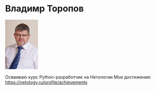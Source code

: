 # Владимр Торопов 
![alt text](_3114565-2.jpg)

Осваиваю курс Python-разработчик на Нетологии
Мои достижения: https://netology.ru/profile/achievements 